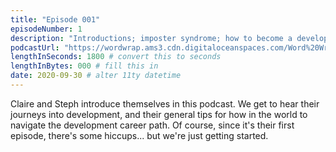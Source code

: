 ```yaml
---
title: "Episode 001"
episodeNumber: 1
description: "Introductions; imposter syndrome; how to become a developer"
podcastUrl: "https://wordwrap.ams3.cdn.digitaloceanspaces.com/Word%20Wrap%20-%20Episode%201.mp3" # link to mp3
lengthInSeconds: 1800 # convert this to seconds
lengthInBytes: 000 # fill this in
date: 2020-09-30 # alter 11ty datetime
---
```


Claire and Steph introduce themselves in this podcast. We get to hear their journeys into development, and their general tips for how in the world to navigate the development career path. Of course, since it's their first episode, there's some hiccups... but we're just getting started.
